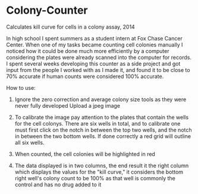 # Colony-Counter
Calculates kill curve for cells in a colony assay, 2014

In high school I spent summers as a student intern at Fox Chase Cancer Center. When one of my tasks became counting cell colonies manually I noticed how it could be done much more efficiently by a computer considering the plates were already scanned into the computer for records. I spent several weeks developing this counter as a side project and got input from the people I worked with as I made it, and found it to be close to 70% accurate if human counts were considered 100% accurate.

How to use:

1) Ignore the zero correction and average colony size tools as they were never fully developed
Upload a jpeg image

2) To calibrate the image pay attention to the plates that contain the wells for the cell colonys. There are six wells in total, and to calibrate one must first click on the notch in between the top two wells, and the notch in between the two bottom wells. If done correctly a red grid will outline all six wells. 

3) When counted, the cell colonies will be highlighted in red

4) The data displayed is in two columns, the end result it the right column which displays the values for the "kill curve," it considers the bottom right well's colony count to be 100% as that well is commonly the control and has no drug added to it
